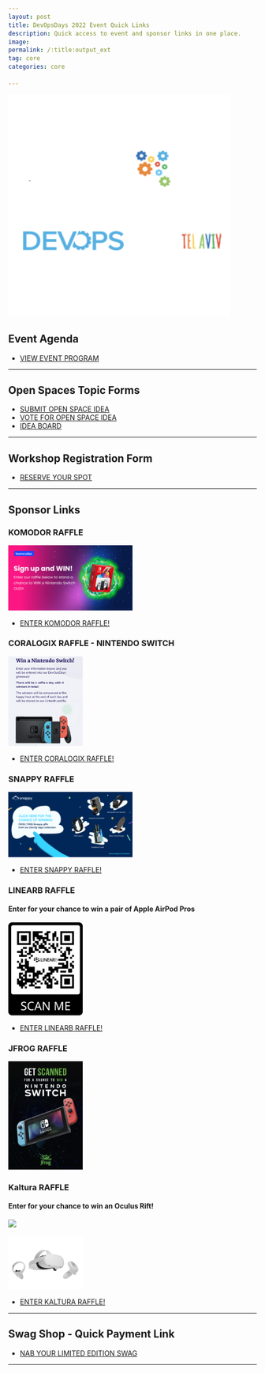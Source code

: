 ```yaml
---
layout: post
title: DevOpsDays 2022 Event Quick Links
description: Quick access to event and sponsor links in one place.
image: 
permalink: /:title:output_ext
tag: core
categories: core

---
```



<a href="/devopsdays"><img src="/assets/images/devopstlv-SQ.png" width="450"></a>


## Event Agenda
 <ul class="actions">
            <li><a href="/devopsdays/agenda-2022.html" class="button special fit" target="_blank">VIEW EVENT PROGRAM </a></li>
</ul>

--------------------------

## Open Spaces Topic Forms

 <ul class="actions">
            <li><a href="#" class="button special fit" target="_blank">SUBMIT OPEN
                    SPACE IDEA</a></li>
            <li><a href="#" class="button special fit" target="_blank">VOTE FOR OPEN
                    SPACE IDEA</a></li>
            <li><a href="#" class="button special fit" target="_blank">IDEA BOARD</a></li>
</ul>

--------------------------

## Workshop Registration Form

<ul class="actions">
<li><a href="https://forms.gle/9Acpjn6MJEpa5nRE9" class="button special fit" target="_blank">RESERVE YOUR SPOT </a></li>
</ul>

--------------------------

## Sponsor Links

### KOMODOR RAFFLE

<a href="https://docs.google.com/forms/d/e/1FAIpQLSddq7HJkmQzyNRMsAOAQwVQRaW3C5Jj_BhO4hiDeWOAy1_lQQ/viewform?usp=sf_link" target="_blank"><img src="/assets/images/sponsor-logos/sponsor-ads/komodor-2022.png" width="50%"></a>

<ul class="actions">
            <li><a href="https://docs.google.com/forms/d/e/1FAIpQLSddq7HJkmQzyNRMsAOAQwVQRaW3C5Jj_BhO4hiDeWOAy1_lQQ/viewform?usp=sf_link" class="button special fit" target="_blank">ENTER KOMODOR RAFFLE! </a></li>
</ul>




### CORALOGIX RAFFLE - NINTENDO SWITCH

<a href="#" target="_blank"><img src="/assets/images/sponsor-logos/sponsor-ads/coralogix.png" width="30%"></a>


<ul class="actions">
            <li><a href="https://land.coralogix.com/devopsdays-swag-raffle/" class="button special fit" target="_blank">ENTER CORALOGIX RAFFLE! </a></li>
</ul>


### SNAPPY RAFFLE 

<a href="https://forms.gle/RD9HQuwzfpAQnnf76" target="_blank"><img src="/assets/images/sponsor-logos/sponsor-ads/snappy.png" width="50%"></a>


<ul class="actions">
            <li><a href="https://forms.gle/RD9HQuwzfpAQnnf76" class="button special fit" target="_blank">ENTER SNAPPY RAFFLE! </a></li>
</ul>


### LINEARB RAFFLE 

#### Enter for your chance to win a pair of Apple AirPod Pros

<a href="https://share.hsforms.com/1W2sA2tqgSt60-xFJm0EPCQ32d21?utm_source=DevOpsDays%20Tel%20Aviv&utm_medium=referral&utm_campaign=202111%20-%20Event%20-%20External%20-%20DevOpsDays%20Tel%20Aviv" target="_blank"><img src="/assets/images/sponsor-logos/sponsor-ads/LinearB.png" width="30%"></a>

<ul class="actions">
    <li><a href="https://share.hsforms.com/1W2sA2tqgSt60-xFJm0EPCQ32d21?utm_source=DevOpsDays%20Tel%20Aviv&utm_medium=referral&utm_campaign=202111%20-%20Event%20-%20External%20-%20DevOpsDays%20Tel%20Aviv" class="button special fit" target="_blank">ENTER LINEARB RAFFLE! </a></li>
</ul>

### JFROG RAFFLE 
<img src="/assets/images/sponsor-logos/sponsor-ads/jfrog.png" width="30%">


### Kaltura RAFFLE 

#### Enter for your chance to win an Oculus Rift!

<a href="https://docs.google.com/forms/d/e/1FAIpQLSfBXvd-Y4UNfC2209LI_LkOC_KraDcEKRrH7boTdEIVH0Ab-A/viewform" target="_blank"><img src="/assets/images/sponsor-logos/sponsor-ads/kaltura1.png" width="30%"></a>

<img src="/assets/images/sponsor-logos/sponsor-ads/kaltura2.png" width="30%">

<ul class="actions">
    <li><a href="https://docs.google.com/forms/d/e/1FAIpQLSfBXvd-Y4UNfC2209LI_LkOC_KraDcEKRrH7boTdEIVH0Ab-A/viewform" class="button special fit" target="_blank">ENTER KALTURA RAFFLE! </a></li>
</ul>


--------------------------

## Swag Shop - Quick Payment Link
<ul class="actions">
<li><a href="https://www.paypal.com/paypalme/rtfmplease" class="button special fit" target="_blank">NAB YOUR LIMITED EDITION SWAG </a></li>
</ul>

--------------------------



